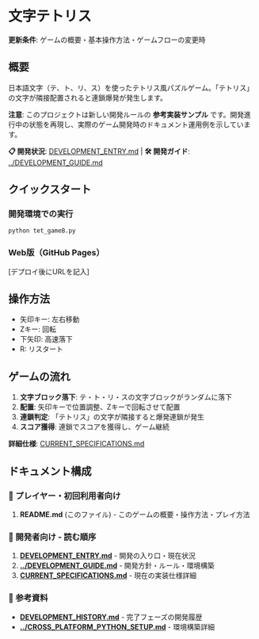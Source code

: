 
# 文字テトリス

**更新条件**: ゲームの概要・基本操作方法・ゲームフローの変更時

## 概要

日本語文字（テ、ト、リ、ス）を使ったテトリス風パズルゲーム。「テトリス」の文字が隣接配置されると連鎖爆発が発生します。

**注意**: このプロジェクトは新しい開発ルールの **参考実装サンプル** です。開発進行中の状態を再現し、実際のゲーム開発時のドキュメント運用例を示しています。

**📋 開発状況**: [DEVELOPMENT_ENTRY.md](./DEVELOPMENT_ENTRY.md) | **🛠️ 開発ガイド**: [../DEVELOPMENT_GUIDE.md](../DEVELOPMENT_GUIDE.md)

## クイックスタート

### 開発環境での実行
```bash
python tet_gameB.py
```

### Web版（GitHub Pages）
[デプロイ後にURLを記入]

## 操作方法

- 矢印キー: 左右移動
- Zキー: 回転
- 下矢印: 高速落下
- R: リスタート

## ゲームの流れ

1. **文字ブロック落下**: テ・ト・リ・スの文字ブロックがランダムに落下
2. **配置**: 矢印キーで位置調整、Zキーで回転させて配置
3. **連鎖判定**: 「テトリス」の文字が隣接すると爆発連鎖が発生
4. **スコア獲得**: 連鎖でスコアを獲得し、ゲーム継続

**詳細仕様**: [CURRENT_SPECIFICATIONS.md](./CURRENT_SPECIFICATIONS.md)

## ドキュメント構成

### 📖 プレイヤー・初回利用者向け
1. **README.md** (このファイル) - このゲームの概要・操作方法・プレイ方法

### 📖 開発者向け - 読む順序
1. **[DEVELOPMENT_ENTRY.md](./DEVELOPMENT_ENTRY.md)** - 開発の入り口・現在状況
2. **[../DEVELOPMENT_GUIDE.md](../DEVELOPMENT_GUIDE.md)** - 開発方針・ルール・環境構築
3. **[CURRENT_SPECIFICATIONS.md](./CURRENT_SPECIFICATIONS.md)** - 現在の実装仕様詳細

### 📖 参考資料
- **[DEVELOPMENT_HISTORY.md](./DEVELOPMENT_HISTORY.md)** - 完了フェーズの開発履歴
- **[../CROSS_PLATFORM_PYTHON_SETUP.md](../CROSS_PLATFORM_PYTHON_SETUP.md)** - 環境構築詳細
